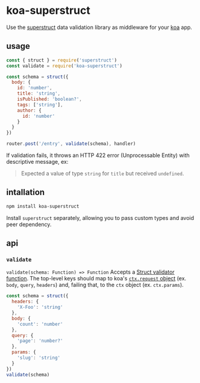 # koa-superstruct
Use the [superstruct][superstruct] data validation library as middleware for your [koa][koa] app.

## usage
```javascript
const { struct } = require('superstruct')
const validate = require('koa-superstruct')

const schema = struct({
  body: {
    id: 'number',
    title: 'string',
    isPublished: 'boolean?',
    tags: ['string'],
    author: {
      id: 'number'
    }
  }
})

router.post('/entry', validate(schema), handler)
```

If validation fails, it throws an HTTP 422 error (Unprocessable Entity) with descriptive message, ex:

> Expected a value of type `string` for `title` but received `undefined`.

## intallation
```bash
npm install koa-superstruct
```
Install `superstruct` separately, allowing you to pass custom types and avoid peer dependency.

## api

### `validate`
`validate(schema: Function) => Function`
Accepts a [Struct validator function][validator-function]. The top-level keys should map to koa's [`ctx.request` object][request-object] (ex. `body`, `query`, `headers`) and, failing that, to the `ctx` object (ex. `ctx.params`).

```javascript
const schema = struct({
  headers: {
    'X-Foo': 'string'
  },
  body: {
    'count': 'number'
  },
  query: {
    'page': 'number?'
  },
  params: {
    'slug': 'string'
  }
})
validate(schema)
```

[superstruct]: https://github.com/ianstormtaylor/superstruct
[koa]: https://github.com/koajs/koa
[validator-function]: https://github.com/ianstormtaylor/superstruct/blob/master/docs/reference.md
[request-object]: http://koajs.com/#request
